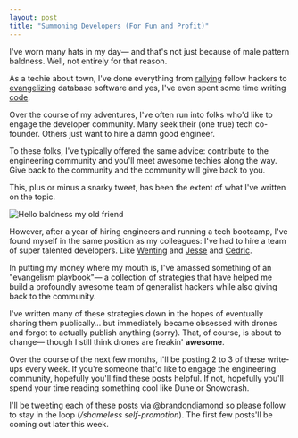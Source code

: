 ```yaml
---
layout: post
title: "Summoning Developers (For Fun and Profit)"
---
```


I've worn many hats in my day&mdash; and that's not just because of male pattern baldness. Well, not entirely for that reason.

As a techie about town, I've done everything from [rallying](http://bits.blogs.nytimes.com/2012/01/18/techies-plan-to-take-sopa-protest-to-the-streets/) fellow hackers to [evangelizing](http://mongodb.com) database software and yes, I've even spent some time writing [code](http://huffingtonpost.com/code).

Over the course of my adventures, I've often run into folks who'd like to engage the developer community. Many seek their (one true) tech co-founder. Others just want to hire a damn good engineer.

To these folks, I've typically offered the same advice: contribute to the engineering community and you'll meet awesome techies along the way. Give back to the community and the community will give back to you.

This, plus or minus a snarky tweet, has been the extent of what I've written on the topic.

![Hello baldness my old friend](http://i.imgur.com/6ZjCSvY.jpg)

However, after a year of hiring engineers and running a tech bootcamp, I've found myself in the same position as my colleagues: I've had to hire a team of super talented developers. Like [Wenting](http://wentin.co) and [Jesse](http://toomanybees.com) and [Cedric](http://vvvnt.com).

In putting my money where my mouth is, I've amassed something of an "evangelism playbook"&mdash; a collection of strategies that have helped me build a profoundly awesome team of generalist hackers while also giving back to the community.

I've written many of these strategies down in the hopes of eventually sharing them publically&hellip; but immediately became obsessed with drones and forgot to actually publish anything (sorry). That, of course, is about to change&mdash; though I still think drones are freakin' **awesome**.

Over the course of the next few months, I'll be posting 2 to 3 of these write-ups every week. If you're someone that'd like to engage the engineering community, hopefully you'll find these posts helpful. If not, hopefully you'll spend your time reading something cool like Dune or Snowcrash.

I'll be tweeting each of these posts via [@brandondiamond](http://twitter.com/brandondiamond) so please follow to stay in the loop (*/shameless self-promotion*).  The first few posts'll be coming out later this week.
